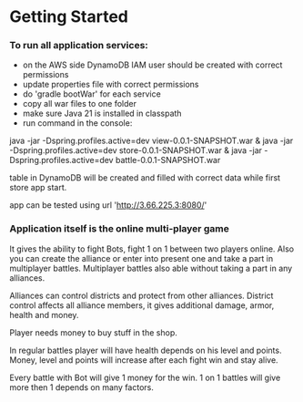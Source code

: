 # Getting Started

### To run all application services:

* on the AWS side DynamoDB IAM user should be created
  with correct permissions
* update properties file with correct permissions
* do 'gradle bootWar' for each service
* copy all war files to one folder
* make sure Java 21 is installed in classpath
* run command in the console:

java -jar -Dspring.profiles.active=dev view-0.0.1-SNAPSHOT.war 
& java -jar -Dspring.profiles.active=dev store-0.0.1-SNAPSHOT.war 
& java -jar -Dspring.profiles.active=dev battle-0.0.1-SNAPSHOT.war

table in DynamoDB will be created and filled with correct data while 
first store app start.

app can be tested using url 'http://3.66.225.3:8080/'

### Application itself is the online multi-player game
It gives the ability to fight Bots, fight 1 on 1 between two players 
online. Also you can create the alliance or enter into present one and 
take a part in multiplayer battles. Multiplayer battles also able 
without taking a part in any alliances.

Alliances can control districts and protect from other alliances. 
District control affects all alliance members, it gives additional 
damage, armor, health and money.

Player needs money to buy stuff in the shop.

In regular battles player will have health depends on his level and 
points. Money, level and points will increase after each fight win 
and stay alive.

Every battle with Bot will give 1 money for the win. 1 on 1 battles
will give more then 1 depends on many factors.